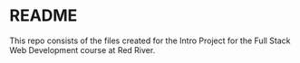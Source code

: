 # README

This repo consists of the files created for the Intro Project for the Full Stack Web Development course at Red River.
